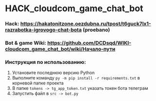# HACK_cloudcom_game_chat_bot

### Hack: https://hakatonitzone.oezdubna.ru/tpost/t6guck7lx1-razrabotka-igrovogo-chat-bota (proebano)

### Bot & game Wiki: https://github.com/DCDsqd/WIKI-cloudcom_game_chat_bot/wiki/Начало-пути

### Инструкция по использованию:

1) Установите последнюю версию Python
2) Выполните команду ```py -m pip install -r requirements.txt``` в корневой папке проекта
3) В папке ```tokens -> tg_app_token.txt``` указать токен бота телеграм
4) Запустить файл в ```src -> bot.py```
